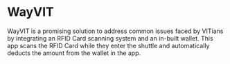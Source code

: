 # WayVIT
WayVIT is a promising solution to address common issues faced by VITians by integrating an RFID Card scanning system and an in-built wallet. This app scans the RFID Card while they enter the shuttle and automatically deducts the amount from the wallet in the app. 
